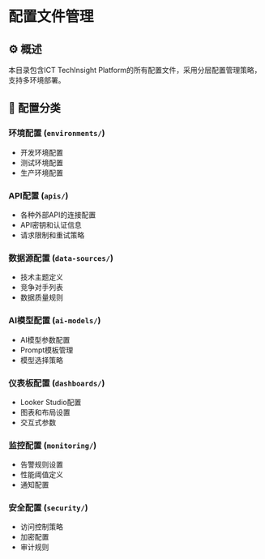 # 配置文件管理

## ⚙️ 概述

本目录包含ICT TechInsight Platform的所有配置文件，采用分层配置管理策略，支持多环境部署。

## 📁 配置分类

### 环境配置 (`environments/`)
- 开发环境配置
- 测试环境配置  
- 生产环境配置

### API配置 (`apis/`)
- 各种外部API的连接配置
- API密钥和认证信息
- 请求限制和重试策略

### 数据源配置 (`data-sources/`)
- 技术主题定义
- 竞争对手列表
- 数据质量规则

### AI模型配置 (`ai-models/`)
- AI模型参数配置
- Prompt模板管理
- 模型选择策略

### 仪表板配置 (`dashboards/`)
- Looker Studio配置
- 图表和布局设置
- 交互式参数

### 监控配置 (`monitoring/`)
- 告警规则设置
- 性能阈值定义
- 通知配置

### 安全配置 (`security/`)
- 访问控制策略
- 加密配置
- 审计规则
